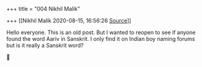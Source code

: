 +++
title = "004 Nikhil Malik"

+++
[[Nikhil Malik	2020-08-15, 16:56:26 [Source](https://groups.google.com/g/samskrita/c/HgvDh7Vs0Hg)]]



Hello everyone. This is an old post. But I wanted to reopen to see if anyone found the word Aariv in Sanskrit. I only find it on Indian boy naming forums but is it really a Sanskrit word?



